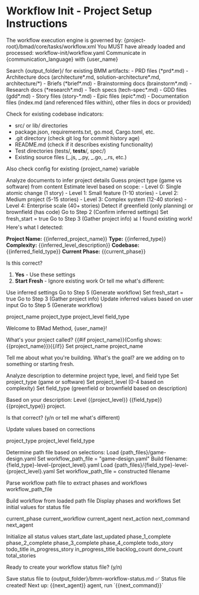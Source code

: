 # Workflow Init - Project Setup Instructions

<critical>The workflow execution engine is governed by: {project-root}/bmad/core/tasks/workflow.xml</critical>
<critical>You MUST have already loaded and processed: workflow-init/workflow.yaml</critical>
<critical>Communicate in {communication_language} with {user_name}</critical>

<workflow>

<step n="1" goal="Scan for existing work">
<action>Search {output_folder}/ for existing BMM artifacts:</action>
- PRD files (*prd*.md)
- Architecture docs (architecture*.md, solution-architecture*.md, architecture/*)
- Briefs (*brief*.md)
- Brainstorming docs (brainstorm*.md)
- Research docs (*research*.md)
- Tech specs (tech-spec*.md)
- GDD files (gdd*.md)
- Story files (story-*.md)
- Epic files (epic*.md)
- Documentation files (index.md (and referenced files within), other files in docs or provided)

Check for existing codebase indicators:

- src/ or lib/ directories
- package.json, requirements.txt, go.mod, Cargo.toml, etc.
- .git directory (check git log for commit history age)
- README.md (check if it describes existing functionality)
- Test directories (tests/, **tests**/, spec/)
- Existing source files (_.js, _.py, _.go, _.rs, etc.)

<action>Also check config for existing {project_name} variable</action>

<check if="found existing artifacts">
  <action>Analyze documents to infer project details</action>
  <action>Guess project type (game vs software) from content</action>
  <action>Estimate level based on scope:
    - Level 0: Single atomic change (1 story)
    - Level 1: Small feature (1-10 stories)
    - Level 2: Medium project (5-15 stories)
    - Level 3: Complex system (12-40 stories)
    - Level 4: Enterprise scale (40+ stories)
  </action>
  <action>Detect if greenfield (only planning) or brownfield (has code)</action>
  <action>Go to Step 2 (Confirm inferred settings)</action>
</check>

<check if="no artifacts found">
  <action>Set fresh_start = true</action>
  <action>Go to Step 3 (Gather project info)</action>
</check>
</step>

<step n="2" goal="Confirm inferred settings" if="found artifacts">
<output>📊 I found existing work! Here's what I detected:

**Project Name:** {{inferred_project_name}}
**Type:** {{inferred_type}}
**Complexity:** {{inferred_level_description}}
**Codebase:** {{inferred_field_type}}
**Current Phase:** {{current_phase}}
</output>

<ask>Is this correct?

1. **Yes** - Use these settings
2. **Start Fresh** - Ignore existing work
   Or tell me what's different:</ask>

<check if="choice == 1">
  <action>Use inferred settings</action>
  <action>Go to Step 5 (Generate workflow)</action>
</check>

<check if="choice == 2">
  <action>Set fresh_start = true</action>
  <action>Go to Step 3 (Gather project info)</action>
</check>

<check if="user provides corrections">
  <action>Update inferred values based on user input</action>
  <action>Go to Step 5 (Generate workflow)</action>
</check>

<template-output>project_name</template-output>
<template-output>project_type</template-output>
<template-output>project_level</template-output>
<template-output>field_type</template-output>
</step>

<step n="3" goal="Gather project info">
<output>Welcome to BMad Method, {user_name}!</output>

<ask>What's your project called? {{#if project_name}}(Config shows: {{project_name}}){{/if}}</ask>
<action>Set project_name</action>
<template-output>project_name</template-output>

<ask>Tell me about what you're building. What's the goal? are we adding on to something or starting fresh.</ask>

<action>Analyze description to determine project type, level, and field type</action>
<action>Set project_type (game or software)</action>
<action>Set project_level (0-4 based on complexity)</action>
<action>Set field_type (greenfield or brownfield based on description)</action>

<ask>Based on your description: Level {{project_level}} {{field_type}} {{project_type}} project.

Is that correct? (y/n or tell me what's different)</ask>

<check if="user corrects">
  <action>Update values based on corrections</action>
</check>

<template-output>project_type</template-output>
<template-output>project_level</template-output>
<template-output>field_type</template-output>
</step>

<step n="4" goal="Load appropriate workflow path">
<action>Determine path file based on selections:</action>

<check if="project_type == game">
  <action>Load {path_files}/game-design.yaml</action>
  <action>Set workflow_path_file = "game-design.yaml"</action>
</check>

<check if="project_type == software">
  <!-- field_type will be "greenfield" or "brownfield", project_level will be 0-4 -->
  <action>Build filename: {field_type}-level-{project_level}.yaml</action>
  <action>Load {path_files}/{field_type}-level-{project_level}.yaml</action>
  <action>Set workflow_path_file = constructed filename</action>
</check>

<action>Parse workflow path file to extract phases and workflows</action>
<template-output>workflow_path_file</template-output>
</step>

<step n="5" goal="Generate workflow summary">
<action>Build workflow from loaded path file</action>
<action>Display phases and workflows</action>
<action>Set initial values for status file</action>

<template-output>current_phase</template-output>
<template-output>current_workflow</template-output>
<template-output>current_agent</template-output>
<template-output>next_action</template-output>
<template-output>next_command</template-output>
<template-output>next_agent</template-output>
</step>

<step n="6" goal="Create status file">
<action>Initialize all status values</action>
<template-output>start_date</template-output>
<template-output>last_updated</template-output>
<template-output>phase_1_complete</template-output>
<template-output>phase_2_complete</template-output>
<template-output>phase_3_complete</template-output>
<template-output>phase_4_complete</template-output>
<template-output>todo_story</template-output>
<template-output>todo_title</template-output>
<template-output>in_progress_story</template-output>
<template-output>in_progress_title</template-output>
<template-output>backlog_count</template-output>
<template-output>done_count</template-output>
<template-output>total_stories</template-output>

<ask>Ready to create your workflow status file? (y/n)</ask>

<check if="answer == y">
  <action>Save status file to {output_folder}/bmm-workflow-status.md</action>
  <output>✅ Status file created! Next up: {{next_agent}} agent, run `{{next_command}}`</output>
</check>
</step>

</workflow>
